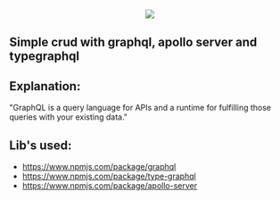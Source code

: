 <h1 align="center">
    <img src="https://miro.medium.com/max/1000/1*RHQ7lpGDV_M3yWRa9DiR2g.png"/>
</h1>

## Simple crud with graphql, apollo server and typegraphql

## Explanation:
"GraphQL is a query language for APIs and a runtime for fulfilling those queries with your existing data."

## Lib's used:
- https://www.npmjs.com/package/graphql
- https://www.npmjs.com/package/type-graphql
- https://www.npmjs.com/package/apollo-server
